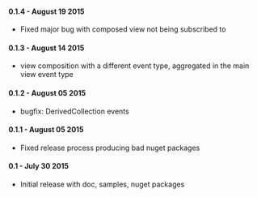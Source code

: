 #### 0.1.4 - August 19 2015
* Fixed major bug with composed view not being subscribed to 

#### 0.1.3 - August 14 2015
* view composition with a different event type, aggregated in the main view event type

#### 0.1.2 - August 05 2015
* bugfix: DerivedCollection events

#### 0.1.1 - August 05 2015
* Fixed release process producing bad nuget packages

#### 0.1 - July 30 2015
* Initial release with doc, samples, nuget packages

